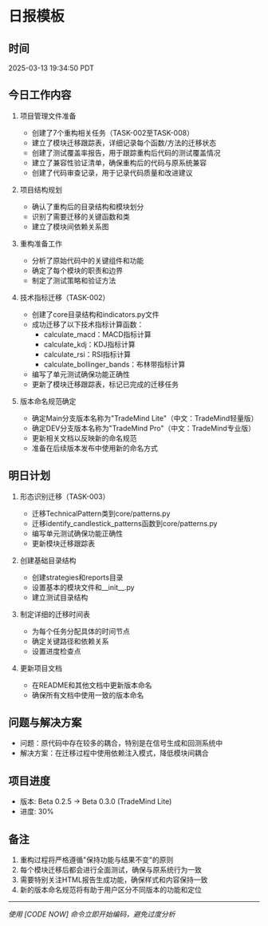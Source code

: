 # 日报模板

## 时间
<!-- 使用generate_timestamp.py生成 -->
2025-03-13 19:34:50 PDT

## 今日工作内容

1. 项目管理文件准备
   - 创建了7个重构相关任务（TASK-002至TASK-008）
   - 建立了模块迁移跟踪表，详细记录每个函数/方法的迁移状态
   - 创建了测试覆盖率报告，用于跟踪重构后代码的测试覆盖情况
   - 建立了兼容性验证清单，确保重构后的代码与原系统兼容
   - 创建了代码审查记录，用于记录代码质量和改进建议

2. 项目结构规划
   - 确认了重构后的目录结构和模块划分
   - 识别了需要迁移的关键函数和类
   - 建立了模块间依赖关系图

3. 重构准备工作
   - 分析了原始代码中的关键组件和功能
   - 确定了每个模块的职责和边界
   - 制定了测试策略和验证方法

4. 技术指标迁移（TASK-002）
   - 创建了core目录结构和indicators.py文件
   - 成功迁移了以下技术指标计算函数：
     - calculate_macd：MACD指标计算
     - calculate_kdj：KDJ指标计算
     - calculate_rsi：RSI指标计算
     - calculate_bollinger_bands：布林带指标计算
   - 编写了单元测试确保功能正确性
   - 更新了模块迁移跟踪表，标记已完成的迁移任务

5. 版本命名规范确定
   - 确定Main分支版本名称为"TradeMind Lite"（中文：TradeMind轻量版）
   - 确定DEV分支版本名称为"TradeMind Pro"（中文：TradeMind专业版）
   - 更新相关文档以反映新的命名规范
   - 准备在后续版本发布中使用新的命名方式

## 明日计划

1. 形态识别迁移（TASK-003）
   - 迁移TechnicalPattern类到core/patterns.py
   - 迁移identify_candlestick_patterns函数到core/patterns.py
   - 编写单元测试确保功能正确性
   - 更新模块迁移跟踪表

2. 创建基础目录结构
   - 创建strategies和reports目录
   - 设置基本的模块文件和__init__.py
   - 建立测试目录结构

3. 制定详细的迁移时间表
   - 为每个任务分配具体的时间节点
   - 确定关键路径和依赖关系
   - 设置进度检查点

4. 更新项目文档
   - 在README和其他文档中更新版本命名
   - 确保所有文档中使用一致的版本命名

## 问题与解决方案

- 问题：原代码中存在较多的耦合，特别是在信号生成和回测系统中
- 解决方案：在迁移过程中使用依赖注入模式，降低模块间耦合

## 项目进度

- 版本: Beta 0.2.5 -> Beta 0.3.0 (TradeMind Lite)
- 进度: 30%

## 备注

1. 重构过程将严格遵循"保持功能与结果不变"的原则
2. 每个模块迁移后都会进行全面测试，确保与原系统行为一致
3. 需要特别关注HTML报告生成功能，确保样式和内容保持一致
4. 新的版本命名规范将有助于用户区分不同版本的功能和定位

---
*使用 [CODE NOW] 命令立即开始编码，避免过度分析* 